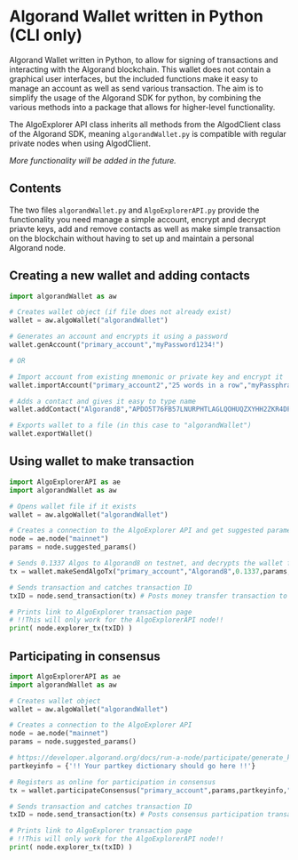 # Algorand Wallet written in Python (CLI only)

Algorand Wallet written in Python, to allow for signing of transactions and interacting with the Algorand blockchain. This wallet does not contain a graphical user interfaces, but the included functions make it easy to manage an account as well as send various transaction. The aim is to simplify the usage of the Algorand SDK for python, by combining the various methods into a package that allows for higher-level functionality.

The AlgoExplorer API class inherits all methods from the AlgodClient class of the Algorand SDK, meaning `algorandWallet.py` is compatible with regular private nodes when using AlgodClient.

_More functionality will be added in the future._

## Contents

The two files `algorandWallet.py` and `AlgoExplorerAPI.py` provide the functionality you need manage a simple account, encrypt and decrypt priavte keys, add and remove contacts as well as make simple transaction on the blockchain without having to set up and maintain a personal Algorand node.

## Creating a new wallet and adding contacts

```python
import algorandWallet as aw

# Creates wallet object (if file does not already exist)
wallet = aw.algoWallet("algorandWallet")

# Generates an account and encrypts it using a password
wallet.genAccount("primary_account","myPassword1234!")

# OR

# Import account from existing mnemonic or private key and encrypt it
wallet.importAccount("primary_account2","25 words in a row","myPassphrase78")

# Adds a contact and gives it easy to type name
wallet.addContact("Algorand8","APDO5T76FB57LNURPHTLAGLQOHUQZXYHH2ZKR4DPQRKK76FB4IAOBVBXHQ")

# Exports wallet to a file (in this case to "algorandWallet")
wallet.exportWallet()
```

## Using wallet to make transaction
```python
import AlgoExplorerAPI as ae
import algorandWallet as aw

# Opens wallet file if it exists
wallet = aw.algoWallet("algorandWallet")

# Creates a connection to the AlgoExplorer API and get suggested parameters
node = ae.node("mainnet")
params = node.suggested_params()

# Sends 0.1337 Algos to Algorand8 on testnet, and decrypts the wallet for signing
tx = wallet.makeSendAlgoTx("primary_account","Algorand8",0.1337,params,"myPassword1234!")

# Sends transaction and catches transaction ID
txID = node.send_transaction(tx) # Posts money transfer transaction to blockchain

# Prints link to AlgoExplorer transaction page 
# !!This will only work for the AlgoExplorerAPI node!!
print( node.explorer_tx(txID) ) 
```
## Participating in consensus

```python
import AlgoExplorerAPI as ae
import algorandWallet as aw

# Creates wallet object
wallet = aw.algoWallet("algorandWallet")

# Creates a connection to the AlgoExplorer API
node = ae.node("mainnet")
params = node.suggested_params()

# https://developer.algorand.org/docs/run-a-node/participate/generate_keys/
partkeyinfo = {'!! Your partkey dictionary should go here !!'}

# Registers as online for participation in consensus
tx = wallet.participateConsensus("primary_account",params,partkeyinfo,"myPassword1234!")

# Sends transaction and catches transaction ID
txID = node.send_transaction(tx) # Posts consensus participation transaction to blockchain

# Prints link to AlgoExplorer transaction page 
# !!This will only work for the AlgoExplorerAPI node!!
print( node.explorer_tx(txID) )
```